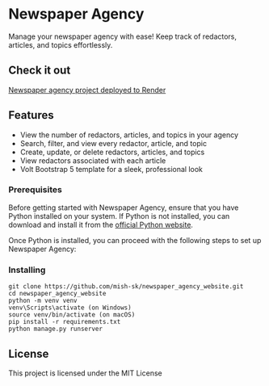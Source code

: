 # Newspaper Agency

Manage your newspaper agency with ease! Keep track of redactors, articles, and topics effortlessly.

## Check it out

[Newspaper agency project deployed to Render](https://newspaper-agency-3nz5.onrender.com)

## Features

- View the number of redactors, articles, and topics in your agency
- Search, filter, and view every redactor, article, and topic
- Create, update, or delete redactors, articles, and topics
- View redactors associated with each article
- Volt Bootstrap 5 template for a sleek, professional look


### Prerequisites

Before getting started with Newspaper Agency, ensure that you have Python installed on your system. If Python is not installed, you can download and install it from the [official Python website](https://www.python.org/downloads/).

Once Python is installed, you can proceed with the following steps to set up Newspaper Agency:

### Installing


```
git clone https://github.com/mish-sk/newspaper_agency_website.git
cd newspaper_agency_website
python -m venv venv
venv\Scripts\activate (on Windows)
source venv/bin/activate (on macOS)
pip install -r requirements.txt
python manage.py runserver
```


## License

This project is licensed under the MIT License
